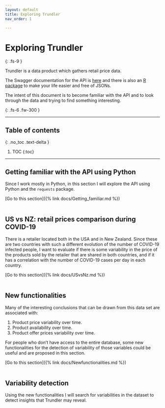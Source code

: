 ```yaml
---
layout: default
title: Exploring Trundler
nav_order: 1

---
```


# Exploring Trundler
{: .fs-9 }

Trundler is a data product which gathers retail price data.

The Swagger documentation for the API is [here](https://api.trundler.dev/ ) and there is also an [R package](https://github.com/datawookie/trundler) to make your life easier and free of JSONs.

The intent of this document is to become familiar with the API and to look through the data and trying to find something interesting.

{: .fs-6 .fw-300 }


---

## Table of contents
{: .no_toc .text-delta }

1. TOC
{:toc}

---

## Getting familiar with the API using Python
Since I work mostly in Python, in this section I will explore the API using Python and the ``requests`` package.

[Go to this section]({% link docs/Getting_familiar.md %})
<br>
<br>  


## US vs NZ: retail prices comparison during COVID-19
There is a retailer located both in the USA and in New Zealand. Since these are two countries with such a different evolution of the number of COVID-19 infected people, I want to evaluate if there is some variability in the price of the products sold by the retailer that are shared in both countries, and if it has a correlation with the number of COVID-19 cases per day in each country.

[Go to this section]({% link docs/USvsNz.md %})
<br>
<br>  

## New functionalities
Many of the interesting conclusions that can be drawn from this data set are associated with:

1. Product price variability over time.
2. Product availability over time.
3. Product offer prices variability over time.

For people who don’t have access to the entire database, some new functionalities for the detection of variability of those variables could be useful and are proposed in this section.


[Go to this section]({% link docs/Newfunctionalities.md %})
<br>
<br>  

## Variability detection
Using the new functionalities I will search for variabilities in the dataset to detect insights that Trundler may reveal.
